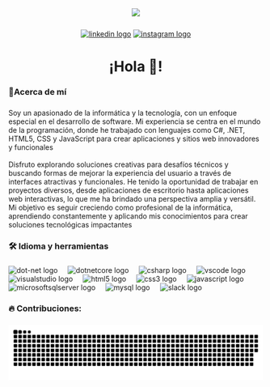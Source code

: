 <div align="center">
  <img height="150" src="https://media3.giphy.com/media/qgQUggAC3Pfv687qPC/giphy.gif?cid=ecf05e47fkxqv6wichb8jawo97n5adaj7sw9jpdqykador12&ep=v1_gifs_search&rid=giphy.gif&ct=g"  />
</div>

###

<div align="center">
  
  <a href="https://ar.linkedin.com/"><img src="https://img.shields.io/static/v1?message=LinkedIn&logo=linkedin&label=&color=0077B5&logoColor=white&labelColor=&style=for-the-badge" height="25" alt="linkedin logo"  /></a>
  <a href="https://www.instagram.com/juanlorenzoalba/"><img src="https://img.shields.io/static/v1?message=Instagram&logo=instagram&label=&color=E4405F&logoColor=white&labelColor=&style=for-the-badge" height="25" alt="instagram logo"  /></a>
  
</div>

###

<h1 align="center">¡Hola 👋!</h1>

###

<h3 align="left">📌Acerca de mí</h3>

###

<p align="left">Soy un apasionado de la informática y la tecnología, con un enfoque especial en el desarrollo de software. Mi experiencia se centra en el mundo de la programación, donde he trabajado con lenguajes como C#, .NET, HTML5, CSS y JavaScript para crear aplicaciones y sitios web innovadores y funcionales<br><br>
Disfruto explorando soluciones creativas para desafíos técnicos y buscando formas de mejorar la experiencia del usuario a través de interfaces atractivas y funcionales. He tenido la oportunidad de trabajar en proyectos diversos, desde aplicaciones de escritorio hasta aplicaciones web interactivas, lo que me ha brindado una perspectiva amplia y versátil. Mi objetivo es seguir creciendo como profesional de la informática, aprendiendo constantemente y aplicando mis conocimientos para crear soluciones tecnológicas impactantes</p>

###

<h3 align="left">🛠 Idioma y herramientas</h3>

###

<div align="left">
  <img src="https://cdn.jsdelivr.net/gh/devicons/devicon/icons/dot-net/dot-net-plain-wordmark.svg" height="40" alt="dot-net logo"  />
  <img width="12" />
  <img src="https://cdn.jsdelivr.net/gh/devicons/devicon/icons/dotnetcore/dotnetcore-original.svg" height="40" alt="dotnetcore logo"  />
  <img width="12" />
  <img src="https://cdn.jsdelivr.net/gh/devicons/devicon/icons/csharp/csharp-original.svg" height="40" alt="csharp logo"  />
  <img width="12" />
  <img src="https://cdn.simpleicons.org/visualstudiocode/007ACC" height="40" alt="vscode logo"  />
  <img width="12" />
  <img src="https://cdn.simpleicons.org/visualstudio/5C2D91" height="40" alt="visualstudio logo"  />
  <img width="12" />
  <img src="https://cdn.jsdelivr.net/gh/devicons/devicon/icons/html5/html5-original.svg" height="40" alt="html5 logo"  />
  <img width="12" />
  <img src="https://cdn.jsdelivr.net/gh/devicons/devicon/icons/css3/css3-original.svg" height="40" alt="css3 logo"  />
  <img width="12" />
  <img src="https://cdn.jsdelivr.net/gh/devicons/devicon/icons/javascript/javascript-original.svg" height="40" alt="javascript logo"  />
  <img width="12" />
  <img src="https://cdn.simpleicons.org/microsoftsqlserver/CC2927" height="40" alt="microsoftsqlserver logo"  />
  <img width="12" />
  <img src="https://cdn.simpleicons.org/mysql/4479A1" height="40" alt="mysql logo"  />
  <img width="12" />
  <img src="https://cdn.jsdelivr.net/gh/devicons/devicon/icons/slack/slack-original.svg" height="40" alt="slack logo"  />
  <img width="12" />
</div>

###

<h3 align="left">🔥 Contribuciones:</h3>

###

<img src="https://raw.githubusercontent.com/juanlorenzoalba/juanlorenzoalba/output/snake.svg" alt="Snake animation" />

###
